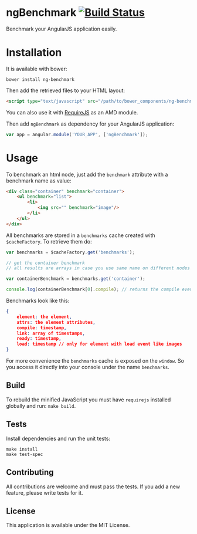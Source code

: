 ngBenchmark [![Build Status](https://travis-ci.org/RobinBressan/ng-benchmark.svg?branch=master)](https://travis-ci.org/RobinBressan/ng-benchmark)
===============

Benchmark your AngularJS application easily.

# Installation

It is available with bower:

```
bower install ng-benchmark
```

Then add the retrieved files to your HTML layout:

```html
<script type="text/javascript" src="/path/to/bower_components/ng-benchmark/ng-benchmark.min.js"></script>
```

You can also use it with [RequireJS](http://requirejs.org/) as an AMD module.

Then add `ngBenchmark` as dependency for your AngularJS application:

```javascript
var app = angular.module('YOUR_APP', ['ngBenchmark']);
```

# Usage

To benchmark an html node, just add the `benchmark` attribute with a benchmark name as value:

```html
<div class="container" benchmark="container">
    <ul benchmark="list">
        <li>
            <img src="" benchmark="image"/>
        </li>
    </ul>
</div>
```

All benchmarks are stored in a `benchmarks` cache created with `$cacheFactory`. To retrieve them do:

```javascript
var benchmarks = $cacheFactory.get('benchmarks');

// get the container benchmark
// all results are arrays in case you use same name on different nodes

var containerBenchmark = benchmarks.get('container');

console.log(containerBenchmark[0].compile); // returns the compile event timestamp
```

Benchmarks look like this:

```json
{
    element: the element,
    attrs: the element attributes,
    compile: timestamp,
    link: array of timestamps,
    ready: timestamp,
    load: timestamp // only for element with load event like images
}
```

For more convenience the `benchmarks` cache is exposed on the `window`. So you access it directly into your console under the name `benchmarks`.

Build
------

To rebuild the minified JavaScript you must have `requirejs` installed globally and run: `make build`.

Tests
-----
Install dependencies and run the unit tests:

```
make install
make test-spec
```

Contributing
------------

All contributions are welcome and must pass the tests. If you add a new feature, please write tests for it.

License
-------

This application is available under the MIT License.
